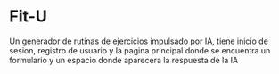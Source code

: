 # Fit-U
Un generador de rutinas de ejercicios impulsado por IA, tiene inicio de sesion, registro de usuario y la pagina principal donde se encuentra un formulario y un espacio donde aparecera la respuesta de la IA
